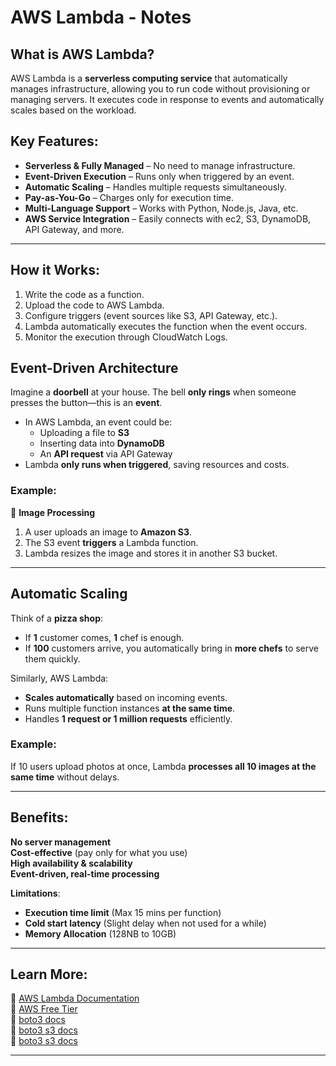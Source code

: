 # AWS Lambda - Notes 

##  What is AWS Lambda?
AWS Lambda is a **serverless computing service** that automatically manages infrastructure, allowing you to run code without provisioning or managing servers. It executes code in response to events and automatically scales based on the workload.

##  Key Features:
- **Serverless & Fully Managed** – No need to manage infrastructure.
- **Event-Driven Execution** – Runs only when triggered by an event.
- **Automatic Scaling** – Handles multiple requests simultaneously.
- **Pay-as-You-Go** – Charges only for execution time.
- **Multi-Language Support** – Works with Python, Node.js, Java, etc.
- **AWS Service Integration** – Easily connects with ec2, S3, DynamoDB, API Gateway, and more.

---

## How it Works:
1. Write the code as a function.
2. Upload the code to AWS Lambda.
3. Configure triggers (event sources like S3, API Gateway, etc.).
4. Lambda automatically executes the function when the event occurs.
5. Monitor the execution through CloudWatch Logs.

##  Event-Driven Architecture  
Imagine a **doorbell** at your house. The bell **only rings** when someone presses the button—this is an **event**.

- In AWS Lambda, an event could be:
  - Uploading a file to **S3**
  - Inserting data into **DynamoDB**
  - An **API request** via API Gateway
- Lambda **only runs when triggered**, saving resources and costs.

### Example:  
📸 **Image Processing**  
1. A user uploads an image to **Amazon S3**.  
2. The S3 event **triggers** a Lambda function.  
3. Lambda resizes the image and stores it in another S3 bucket.  

---

## Automatic Scaling  
Think of a **pizza shop**:  
- If **1** customer comes, **1** chef is enough.  
- If **100** customers arrive, you automatically bring in **more chefs** to serve them quickly.

Similarly, AWS Lambda:
- **Scales automatically** based on incoming events.
- Runs multiple function instances **at the same time**.
- Handles **1 request or 1 million requests** efficiently.

###  Example:
If 10 users upload photos at once, Lambda **processes all 10 images at the same time** without delays.

---

##  Benefits:
 **No server management**  
 **Cost-effective** (pay only for what you use)  
 **High availability & scalability**  
 **Event-driven, real-time processing**  

 **Limitations**:
- **Execution time limit** (Max 15 mins per function)  
- **Cold start latency** (Slight delay when not used for a while)  
- **Memory Allocation** (128NB to 10GB)  

---

##  Learn More:
🔗 [AWS Lambda Documentation](https://docs.aws.amazon.com/lambda/latest/dg/welcome.html)  
🔗 [AWS Free Tier](https://aws.amazon.com/free/)  
🔗 [boto3 docs](https://boto3.amazonaws.com/v1/documentation/api/latest/index.html)  
🔗 [boto3 s3 docs](https://boto3.amazonaws.com/v1/documentation/api/1.9.42/guide/s3-example-creating-buckets.html/)  
🔗 [boto3 s3 docs](https://boto3.amazonaws.com/v1/documentation/api/latest/reference/services/s3.html/)  


---


